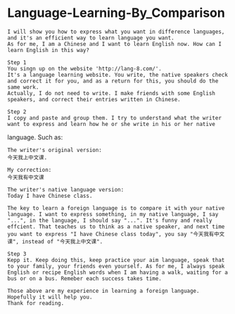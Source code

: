 # Language-Learning-By_Comparison
    I will show you how to express what you want in difference languages, and it's an efficient way to learn language you want.
    As for me, I am a Chinese and I want to learn English now. How can I learn English in this way?
    
    Step 1
    You singn up on the website 'http://lang-8.com/'. 
    It's a language learning website. You write, the native speakers check and correct it for you, and as a return for this, you should do the same work. 
    Actually, I do not need to write. I make friends with some English speakers, and correct their entries written in Chinese.
    
    Step 2
    I copy and paste and group them. I try to understand what the writer want to express and learn how he or she write in his or her native 
language. Such as:
    
    The writer's original version:
    今天我上中文课.
    
    My correction:
    今天我有中文课
    
    The writer's native language version:
    Today I have Chinese class.
    
    The key to learn a foreign language is to compare it with your native language. I want to express something, in my native language, I say "...", in the language, I should say "...". It's funny and really effcient. That teaches us to think as a native speaker, and next time you want to express "I have Chinese class today", you say "今天我有中文课", instead of "今天我上中文课".
    
    Step 3
    Kepp it. Keep doing this, keep practice your aim language, speak that to your family, your friends even yourself. As for me, I always speak English or recipe English words when I am having a walk, waiting for a bus or on a bus. Remeber each success takes time.
    
    Those above are my experience in learning a foreign language. Hopefully it will help you.
    Thank for reading.
    
